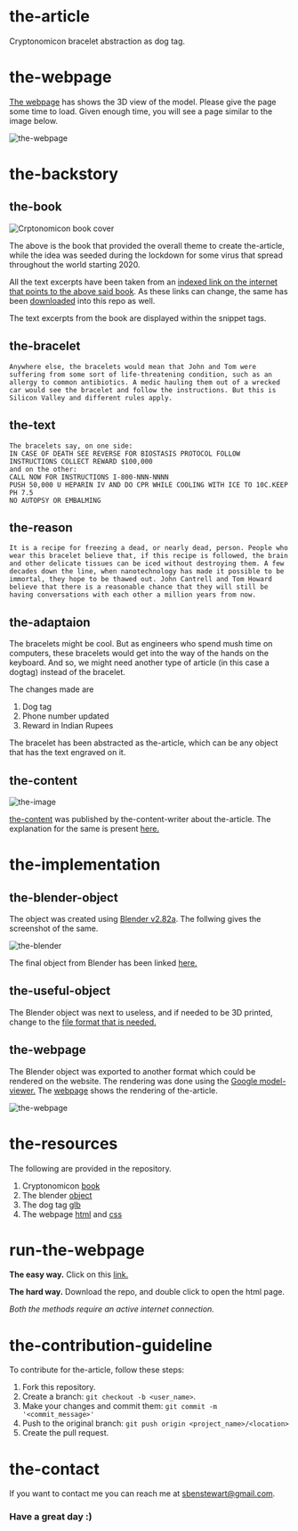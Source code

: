 # the-article
Cryptonomicon bracelet abstraction as dog tag.

# the-webpage

[The webpage](https://sbenstewart.github.io/the-article/) has shows the 3D view of the model. Please give the page some time to load. Given enough time, you will see a page similar to the image below.

![the-webpage](images/the-webpage.gif)

# the-backstory

## the-book
![Crptonomicon book cover](images/cryptonomicon.jpg)

The above is the book that provided the overall theme to create the-article, while the idea was seeded during the lockdown for some virus that spread throughout the world starting 2020.

All the text excerpts have been taken from an [indexed link on the internet that points to the above said book](http://sphere.chronosempire.org.uk/~HEx/tmp/Cryptonomicon.txt). As these links can change, the same has been [downloaded](book/cryptonomicon.txt) into this repo as well.

The text excerpts from the book are displayed within the snippet tags.

## the-bracelet

```
Anywhere else, the bracelets would mean that John and Tom were suffering from some sort of life-threatening condition, such as an allergy to common antibiotics. A medic hauling them out of a wrecked car would see the bracelet and follow the instructions. But this is Silicon Valley and different rules apply.
```
## the-text

```
The bracelets say, on one side:
IN CASE OF DEATH SEE REVERSE FOR BIOSTASIS PROTOCOL FOLLOW INSTRUCTIONS COLLECT REWARD $100,000
and on the other:
CALL NOW FOR INSTRUCTIONS I-800-NNN-NNNN
PUSH 50,000 U HEPARIN IV AND DO CPR WHILE COOLING WITH ICE TO 10C.KEEP PH 7.5
NO AUTOPSY OR EMBALMING 
```

## the-reason

```
It is a recipe for freezing a dead, or nearly dead, person. People who wear this bracelet believe that, if this recipe is followed, the brain and other delicate tissues can be iced without destroying them. A few decades down the line, when nanotechnology has made it possible to be immortal, they hope to be thawed out. John Cantrell and Tom Howard believe that there is a reasonable chance that they will still be having conversations with each other a million years from now.
```

## the-adaptaion

The bracelets might be cool. But as engineers who spend mush time on computers, these bracelets would get into the way of the hands on the keyboard. And so, we might need another type of article (in this case a dogtag) instead of the bracelet.

The changes made are
1. Dog tag
2. Phone number updated
3. Reward in Indian Rupees

The bracelet has been abstracted as the-article, which can be any object that has the text engraved on it.

## the-content

![the-image](images/flatten-the-curve-%234.png)

[the-content](https://github.com/sbenstewart/the-content-writer/blob/master/the-content/flatten-the-curve-%234/README.md) was published by the-content-writer about the-article. The explanation for the same is present [here.](https://github.com/sbenstewart/the-content-writer/blob/master/the-content/flatten-the-curve-%234/README.md)

# the-implementation

## the-blender-object

The object was created using [Blender v2.82a](https://www.blender.org/). The follwing gives the screenshot of the same.

![the-blender](images/blender.png)

The final object from Blender has been linked [here.](model/the-article.blend)

## the-useful-object

The Blender object was next to useless, and if needed to be 3D printed, change to the [file format that is needed.](model/the-article.glb)

## the-webpage

The Blender object was exported to another format which could be rendered on the website. The rendering was done using the [Google model-viewer.](https://modelviewer.dev/) The [webpage](https://sbenstewart.github.io/the-article/) shows the rendering of the-article.

![the-webpage](images/the-webpage.png)

# the-resources

The following are provided in the repository.
1. Cryptonomicon [book](book/cryptonomicon.txt)
2. The blender [object](model/the-article.blend)
3. The dog tag [glb](model/the-article.glb)
4. The webpage [html](index.html) and [css](style.css)

# run-the-webpage

**The easy way.** Click on this [link.](https://sbenstewart.github.io/the-article/)

**The hard way.** Download the repo, and double click to open the html page. 

_Both the methods require an active internet connection._

# the-contribution-guideline
To contribute for the-article, follow these steps:

1. Fork this repository.
2. Create a branch: `git checkout -b <user_name>`.
3. Make your changes and commit them: `git commit -m '<commit_message>'`
4. Push to the original branch: `git push origin <project_name>/<location>`
5. Create the pull request.

# the-contact

If you want to contact me you can reach me at <sbenstewart@gmail.com>.

<h3>Have a great day :)</h3>